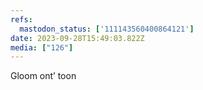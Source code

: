 ```yaml
---
refs:
  mastodon_status: ['111143560400864121']
date: 2023-09-28T15:49:03.822Z
media: ["126"]
---
```


<p>Gloom ont’ toon </p>
